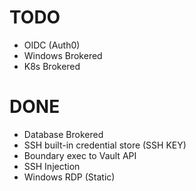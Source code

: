 # TODO
- OIDC (Auth0)
- Windows Brokered
- K8s Brokered

# DONE
- Database Brokered
- SSH built-in credential store (SSH KEY)
- Boundary exec to Vault API
- SSH Injection
- Windows RDP (Static)




